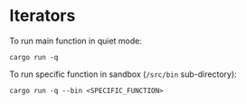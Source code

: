 # Iterators

To run main function in quiet mode:

```
cargo run -q
```

To run specific function in sandbox (`/src/bin` sub-directory):

```
cargo run -q --bin <SPECIFIC_FUNCTION>
```

